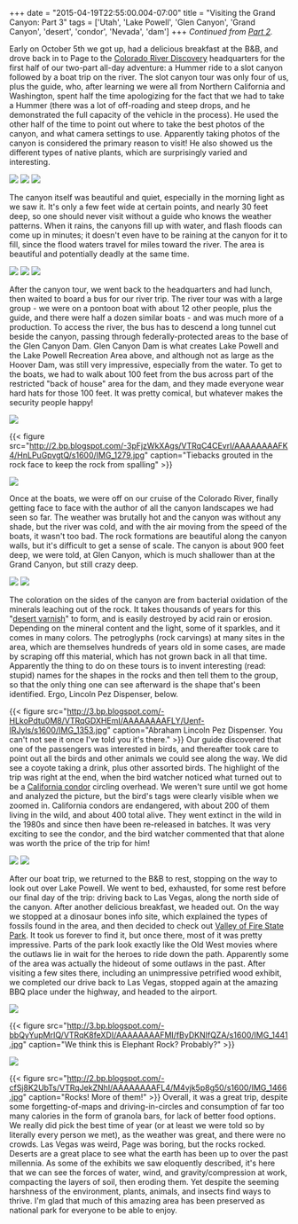 +++
date = "2015-04-19T22:55:00.004-07:00"
title = "Visiting the Grand Canyon: Part 3"
tags = ['Utah', 'Lake Powell', 'Glen Canyon', 'Grand Canyon', 'desert', 'condor', 'Nevada', 'dam']
+++
*Continued from [Part 2](http://notbuiltinaday.blogspot.com/2015/04/visiting-grand-canyon-part-2.html).*

Early on October 5th we got up, had a delicious breakfast at the B&B, and drove back in to Page to the [Colorado River Discovery](http://raftthecanyon.com/) headquarters for the first half of our two-part all-day adventure: a Hummer ride to a slot canyon followed by a boat trip on the river.  The slot canyon tour was only four of us, plus the guide, who, after learning we were all from Northern California and Washington, spent half the time apologizing for the fact that we had to take a Hummer (there was a lot of off-roading and steep drops, and he demonstrated the full capacity of the vehicle in the process).   He used the other half of the time to point out where to take the best photos of the canyon, and what camera settings to use.  Apparently taking photos of the canyon is considered the primary reason to visit!  He also showed us the different types of native plants, which are surprisingly varied and interesting.

<img src="http://2.bp.blogspot.com/-ELbyHBIXIIs/VTRp8zPiS9I/AAAAAAAAFKA/464bGVgGYkw/s1600/IMG_1097.jpg"/>

<img src="http://2.bp.blogspot.com/-iACaDNIBf60/VTRp9mR9IwI/AAAAAAAAFKI/THiOa6PVpRY/s1600/IMG_1119.jpg"/>

<img src="http://3.bp.blogspot.com/-LhpHoGN__w4/VTRp_VA1eEI/AAAAAAAAFKY/EncWLL35A6Y/s1600/IMG_1267.jpg"/>

The canyon itself was beautiful and quiet, especially in the morning light as we saw it.  It's only a few feet wide at certain points, and nearly 30 feet deep, so one should never visit without a guide who knows the weather patterns.  When it rains, the canyons fill up with water, and flash floods can come up in minutes; it doesn't even have to be raining at the canyon for it to fill, since the flood waters travel for miles toward the river.  The area is beautiful and potentially deadly at the same time. 

<img src="http://3.bp.blogspot.com/-BOzBlNFlbao/VTRp-kwq2CI/AAAAAAAAFKQ/9Az4snd20Ts/s1600/IMG_1169.jpg"/>

<img src="http://2.bp.blogspot.com/--E4Yt0o-ywU/VTRqAZx2jDI/AAAAAAAAFKg/iuVzu30D7PM/s1600/IMG_1197.jpg"/>

<img src="http://4.bp.blogspot.com/-_JfH1w5EWIU/VTRqBQu9n7I/AAAAAAAAFKo/E4TwvyGUejQ/s1600/IMG_1210.jpg"/>

After the canyon tour, we went back to the headquarters and had lunch, then waited to board a bus for our river trip.  The river tour was with a large group - we were on a pontoon boat with about 12 other people, plus the guide, and there were half a dozen similar boats - and was much more of a production.  To access the river, the bus has to descend a long tunnel cut beside the canyon, passing through federally-protected areas to the base of the Glen Canyon Dam.  Glen Canyon Dam is what creates Lake Powell and the Lake Powell Recreation Area above, and although not as large as the Hoover Dam, was still very impressive, especially from the water.  To get to the boats, we had to walk about 100 feet from the bus across part of the restricted "back of house" area for the dam, and they made everyone wear hard hats for those 100 feet.  It was pretty comical, but whatever makes the security people happy!

<img src="http://3.bp.blogspot.com/-cnoANc1Ncj0/VTRqCOSz-pI/AAAAAAAAFKw/a4EysD7bu7w/s1600/IMG_1269.jpg"/>

{{< figure src="http://2.bp.blogspot.com/-3pFjzWkXAgs/VTRqC4CEvrI/AAAAAAAAFK4/HnLPuGpvgtQ/s1600/IMG_1279.jpg" caption="Tiebacks grouted in the rock face to keep the rock from spalling" >}}

<img src="http://2.bp.blogspot.com/-jNd3khpqri8/VTRqEWOoVTI/AAAAAAAAFLI/dwLUVN6BuQI/s1600/IMG_1297.jpg"/>

Once at the boats, we were off on our cruise of the Colorado River, finally getting face to face with the author of all the canyon landscapes we had seen so far.  The weather was brutally hot and the canyon was without any shade, but the river was cold, and with the air moving from the speed of the boats, it wasn't too bad.  The rock formations are beautiful along the canyon walls, but it's difficult to get a sense of scale.  The canyon is about 900 feet deep, we were told, at Glen Canyon, which is much shallower than at the Grand Canyon, but still crazy deep.

<img src="http://3.bp.blogspot.com/-oOM_Apm195A/VTRqDv8yVfI/AAAAAAAAFLA/P58Xlaxptoc/s1600/IMG_1289.jpg"/>

<img src="http://2.bp.blogspot.com/-rSK73MpSVPM/VTRqFkFB5nI/AAAAAAAAFLQ/A6TWHF1k7h0/s1600/IMG_1317.jpg"/>

The coloration on the sides of the canyon are from bacterial oxidation of the minerals leaching out of the rock.  It takes thousands of years for this "[desert varnish](http://www.nps.gov/cany/learn/nature/desertvarnish.htm)" to form, and is easily destroyed by acid rain or erosion.  Depending on the mineral content and the light, some of it sparkles, and it comes in many colors.  The petroglyphs (rock carvings) at many sites in the area, which are themselves hundreds of years old in some cases, are made by scraping off this material, which has not grown back in all that time.  Apparently the thing to do on these tours is to invent interesting (read: stupid) names for the shapes in the rocks and then tell them to the group, so that the only thing one can see afterward is the shape that's been identified.  Ergo, Lincoln Pez Dispenser, below.

{{< figure src="http://3.bp.blogspot.com/-HLkoPdtu0M8/VTRqGDXHEmI/AAAAAAAAFLY/Uenf-IRJyls/s1600/IMG_1353.jpg" caption="Abraham Lincoln Pez Dispenser.  You can't not see it once I've told you it's there." >}}
Our guide discovered that one of the passengers was interested in birds, and thereafter took care to point out all the birds and other animals we could see along the way.  We did see a coyote taking a drink, plus other assorted birds.  The highlight of the trip was right at the end, when the bird watcher noticed what turned out to be a [California condor](http://en.wikipedia.org/wiki/California_condor) circling overhead.  We weren't sure until we got home and analyzed the picture, but the bird's tags were clearly visible when we zoomed in.  California condors are endangered, with about 200 of them living in the wild, and about 400 total alive.  They went extinct in the wild in the 1980s and since then have been re-released in batches.  It was very exciting to see the condor, and the bird watcher commented that that alone was worth the price of the trip for him!

<img src="http://2.bp.blogspot.com/-z2WtCAPb8ps/VTRqHCnu9xI/AAAAAAAAFLk/NfOi7At0_G0/s1600/IMG_1383.jpg"/>

<img src="http://4.bp.blogspot.com/-1nUS_e-Hcy8/VTRqHpPgd2I/AAAAAAAAFLo/5xht5ko5Dvg/s1600/IMG_1398.jpg"/>

After our boat trip, we returned to the B&B to rest, stopping on the way to look out over Lake Powell.  We went to bed, exhausted, for some rest before our final day of the trip: driving back to Las Vegas, along the north side of the canyon.  After another delicious breakfast, we headed out.  On the way we stopped at a dinosaur bones info site, which explained the types of fossils found in the area, and then decided to check out [Valley of Fire State Park](http://parks.nv.gov/parks/valley-of-fire-state-park/).  It took us forever to find it, but once there, most of it was pretty impressive.  Parts of the park look exactly like the Old West movies where the outlaws lie in wait for the heroes to ride down the path.  Apparently some of the area was actually the hideout of some outlaws in the past.  After visiting a few sites there, including an unimpressive petrified wood exhibit, we completed our drive back to Las Vegas, stopped again at the amazing BBQ place under the highway, and headed to the airport.

<img src="http://4.bp.blogspot.com/-COf2a0Jkn90/VTRqIqOxMyI/AAAAAAAAFLw/RK3tZGuSBTU/s1600/IMG_1481.jpg"/>

{{< figure src="http://3.bp.blogspot.com/-bbQyYupMrIQ/VTRqK8feXDI/AAAAAAAAFMI/fByDKNIfQZA/s1600/IMG_1441.jpg" caption="We think this is Elephant Rock?  Probably?" >}}

<img src="http://3.bp.blogspot.com/-G7I0EOWch18/VTRqKG_rCkI/AAAAAAAAFMA/no6HXnLhnXw/s1600/IMG_1464.jpg"/>

{{< figure src="http://2.bp.blogspot.com/-cfSj8K2UbTs/VTRqJekZNhI/AAAAAAAAFL4/M4vjk5p8g50/s1600/IMG_1466.jpg" caption="Rocks!  More of them!" >}}
Overall, it was a great trip, despite some forgetting-of-maps and driving-in-circles and consumption of far too many calories in the form of granola bars, for lack of better food options.  We really did pick the best time of year (or at least we were told so by literally every person we met), as the weather was great, and there were no crowds.  Las Vegas was weird, Page was boring, but the rocks rocked.  Deserts are a great place to see what the earth has been up to over the past millennia.  As some of the exhibits we saw eloquently described, it's here that we can see the forces of water, wind, and gravity/compression at work, compacting the layers of soil, then eroding them.  Yet despite the seeming harshness of the environment, plants, animals, and insects find ways to thrive.  I'm glad that much of this amazing area has been preserved as national park for everyone to be able to enjoy.
